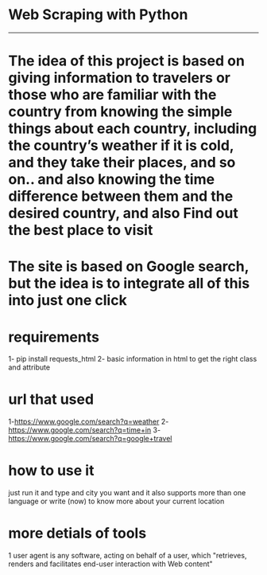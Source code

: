 # Web Scraping with Python
---------------------------------------------------------------------------------------------------

# The idea of this project is based on giving information to travelers or those who are familiar with the country from knowing the simple things about each country, including the country’s weather if it is cold, and they take their places, and so on.. and also knowing the time difference between them and the desired country, and also Find out the best place to visit

# The site is based on Google search, but the idea is to integrate all of this into just one click

# requirements
 1- pip install requests_html
 2- basic information in html to get the right class and attribute

 # url that used 
 1-https://www.google.com/search?q=weather
 2-https://www.google.com/search?q=time+in
 3-https://www.google.com/search?q=google+travel        

 # how to use it
just run it and type and city you want and it also supports more than one language
or write (now) to know more about your current location

# more detials of tools 
1 user agent is any software, acting on behalf of a user, which "retrieves, renders and facilitates end-user interaction with Web content"